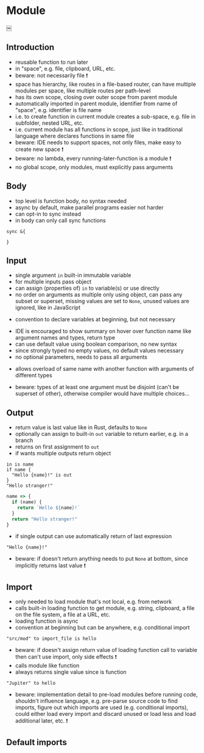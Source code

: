 # Module


￼
## Introduction

- reusable function to run later
- in "space", e.g. file, clipboard, URL, etc.
- beware: not necessarily file ❗️
- space has hierarchy, like routes in a file-based router, can have multiple modules per space, like multiple routes per path-level
- has its own scope, closing over outer scope from parent module
- automatically imported in parent module, identifier from name of "space", e.g. identifier is file name
- i.e. to create function in current module creates a sub-space, e.g. file in subfolder, nested URL, etc.
- i.e. current module has all functions in scope, just like in traditional language where declares functions in same file
- beware: IDE needs to support spaces, not only files, make easy to create new space ❗️
- beware: no lambda, every running-later-function is a module ❗️
- no global scope, only modules, must explicitly pass arguments



## Body

- top level is function body, no syntax needed
- async by default, make parallel programs easier not harder
- can opt-in to sync instead
- in body can only call sync functions

```
sync &{

}
```

<!-- todo: fix remove syntax for sync function body in top level -->



## Input

- single argument `in` built-in immutable variable
- for multiple inputs pass object
- can assign (properties of) `in` to variable(s) or use directly
- no order on arguments as multiple only using object, can pass any subset or superset, missing values are set to `None`, unused values are ignored, like in JavaScript
<!-- todo: good idea to allow sub-/superset with loose coupling -->
- convention to declare variables at beginning, but not necessary
<!-- todo: to find accepted arguments parser needs to find all mentions of `in` and catalog the extracted variables, how to check if constructs object earlier into variable and passes variable, too difficult? -->
<!-- todo: mandatory / optional arguments -->
- IDE is encouraged to show summary on hover over function name like argument names and types, return type
- can use default value using boolean comparison, no new syntax
- since strongly typed no empty values, no default values necessary
- no optional parameters, needs to pass all arguments
<!-- todo: variadic arguments, rest parameters? for arbitrarily many parameters, e.g. add, join, etc.
what would parameter become? List, object?
can use multiple, matches greedily (longest possible match), like in TypeScript variadic tuple types?
-->
- allows overload of same name with another function with arguments of different types
<!-- todo: good idea? -->
- beware: types of at least one argument must be disjoint (can't be superset of other), otherwise compiler would have multiple choices...
<!-- todo: enough to guarantee that choices for compiler are unambiguous? -->



## Output

- return value is last value like in Rust, defaults to `None`
- optionally can assign to built-in `out` variable to return earlier, e.g. in a branch
- returns on first assignment to `out`
- if wants multiple outputs return object

```
in is name
if name {
  "Hello {name}!" is out
}
"Hello stranger!"
```

```js
name => {
  if (name) {
    return `Hello ${name}!`
  }
  return "Hello stranger!" 
}
```

- if single output can use automatically return of last expression

```￼
"Hello {name}!"
```

- beware: if doesn't return anything needs to put `None` at bottom, since implicitly returns last value ❗️



## Import

- only needed to load module that's not local, e.g. from network
- calls built-in loading function to get module, e.g. string, clipboard, a file on the file system, a file at a URL, etc.
- loading function is async
- convention at beginning but can be anywhere, e.g. conditional import

```
"src/mod" to import_file is hello
```

- beware: if doesn't assign return value of loading function call to variable then can't use import, only side effects ❗️
- calls module like function
- always returns single value since is function

```
"Jupiter" to hello
```

- beware: implementation detail to pre-load modules before running code, shouldn't influence language, e.g. pre-parse source code to find imports, figure out which imports are used (e.g. conditional imports), could either load every import and discard unused or load less and load additional later, etc. ❗️



## Default imports

<!-- todo: what is imported by default? e.g. built-in data type objects?
how is it determined? e.g. via a config, via version number? -->
